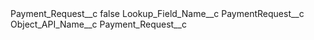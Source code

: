 <?xml version="1.0" encoding="UTF-8"?>
<CustomMetadata xmlns="http://soap.sforce.com/2006/04/metadata" xmlns:xsi="http://www.w3.org/2001/XMLSchema-instance" xmlns:xsd="http://www.w3.org/2001/XMLSchema">
    <label>Payment_Request__c</label>
    <protected>false</protected>
    <values>
        <field>Lookup_Field_Name__c</field>
        <value xsi:type="xsd:string">PaymentRequest__c</value>
    </values>
    <values>
        <field>Object_API_Name__c</field>
        <value xsi:type="xsd:string">Payment_Request__c</value>
    </values>
</CustomMetadata>
